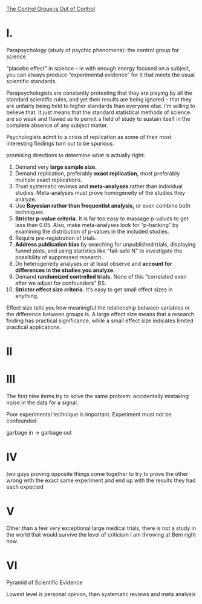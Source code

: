 [The Control Group is Out of Control](https://slatestarcodex.com/2014/04/28/the-control-group-is-out-of-control/)
# I. 

Parapsychology (study of psychic phenomena): the control group for science

“placebo effect” in science – ie with enough energy focused on a subject, you can always produce “experimental evidence” for it that meets the usual scientific standards. 

Parapsychologists are constantly protesting that they are playing by all the standard scientific rules, and yet their results are being ignored – that they are unfairly being held to higher standards than everyone else. I’m willing to believe that. It just means that the standard statistical methods of science are so weak and flawed as to permit a field of study to sustain itself in the complete absence of any subject matter.

Psychologists admit to a crisis of replication as some of their most interesting findings turn out to be spurious.

promising directions to determine what is actually right: 

1. Demand very **large sample size.**
2. Demand replication, preferably **exact replication,** most preferably multiple exact replications.
3. Trust systematic reviews and **meta-analyses** rather than individual studies. Meta-analyses must prove homogeneity of the studies they analyze.
4. Use **Bayesian rather than frequentist analysis,** or even combine both techniques.
5. **Stricter p-value criteria.** It is far too easy to massage p-values to get less than 0.05. Also, make meta-analyses look for “p-hacking” by examining the distribution of p-values in the included studies.
6. Require pre-registration of trials.
7. **Address publication bias** by searching for unpublished trials, displaying funnel plots, and using statistics like “fail-safe N” to investigate the possibility of suppressed research.
8. Do heterogeneity analyses or at least observe and **account for differences in the studies you analyze.**
9. Demand **randomized controlled trials.** None of this “correlated even after we adjust for confounders” BS.
10. **Stricter effect size criteria.** It’s easy to get small effect sizes in anything.

Effect size tells you how meaningful the relationship between variables or the difference between groups is. A large effect size means that a research finding has practical significance, while a small effect size indicates limited practical applications.

# II

# III 

The first nine items try to solve the same problem: accidentally mistaking noise in the data for a signal.

Poor experimental technique is important. Experiment must not be confounded

garbage in -> garbage out

# IV

two guys proving opposite things come together to try to prove the other wrong with the exact same experiment and end up with the results they had each expected

# V 

Other than a few very exceptional large medical trials, there is not a study in the world that would survive the level of criticism I am throwing at Bem right now.

# VI 

Pyramid of Scientific Evidence 

Lowest level is personal opinion, then systematic reviews and meta analysis



